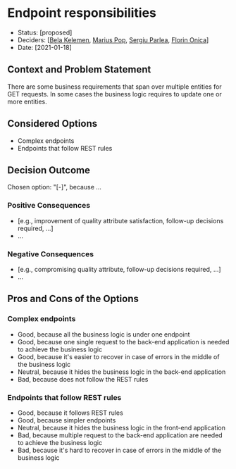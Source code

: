 # Endpoint responsibilities

* Status: [proposed] <!-- optional -->
* Deciders: [[Bela Kelemen](https://github.com/bkelemen-pitech), [Marius Pop](https://github.com/mariuspop86), [Sergiu Parlea](https://github.com/SergiuParlea), [Florin
  Onica](https://github.com/fonica)]
* Date: [2021-01-18] <!-- optional -->

## Context and Problem Statement

There are some business requirements that span over multiple entities for GET requests. In some cases the business 
logic requires to update one or more entities. 

## Considered Options

* Complex endpoints
* Endpoints that follow REST rules

## Decision Outcome

Chosen option: "[-]", because ...

### Positive Consequences <!-- optional -->

* [e.g., improvement of quality attribute satisfaction, follow-up decisions required, …]
* …

### Negative Consequences <!-- optional -->

* [e.g., compromising quality attribute, follow-up decisions required, …]
* …

## Pros and Cons of the Options <!-- optional -->

### Complex endpoints

* Good, because all the business logic is under one endpoint
* Good, because one single request to the back-end application is needed to achieve the business logic
* Good, because it's easier to recover in case of errors in the middle of the business logic
* Neutral, because it hides the business logic in the back-end application
* Bad, because does not follow the REST rules

### Endpoints that follow REST rules

* Good, because it follows REST rules
* Good, because simpler endpoints
* Neutral, because it hides the business logic in the front-end application
* Bad, because multiple request to the back-end application are needed to achieve the business logic
* Bad, because it's hard to recover in case of errors in the middle of the business logic
